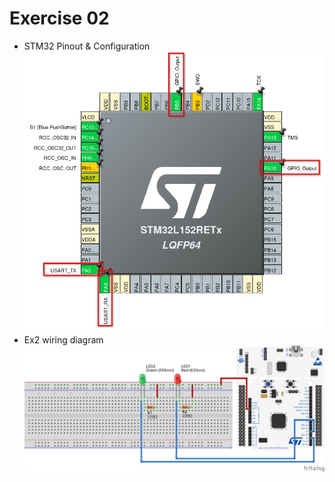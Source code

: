# Exercise 02
- STM32 Pinout & Configuration
![](02-stm32-pinout-config.png)
- Ex2 wiring diagram
![](02-wiring-diagram.png)
